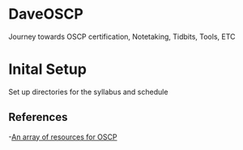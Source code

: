 # DaveOSCP
Journey towards OSCP certification, Notetaking, Tidbits, Tools, ETC

# Inital Setup
Set up directories for the syllabus and schedule


## References
-[An array of resources for OSCP](https://github.com/0x4D31/awesome-oscp#cheatsheets-and-scripts)
